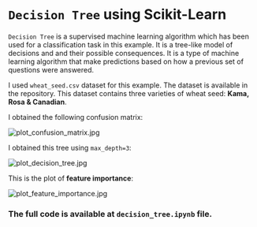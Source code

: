 # `Decision Tree` using Scikit-Learn

`Decision Tree` is a supervised machine learning algorithm which has been used for a classification task in this example. It is a tree-like model of decisions and and their possible consequences. It is a type of machine learning algorithm that make predictions based on how a previous set of questions were answered.

I used `wheat_seed.csv` dataset for this example. The dataset is available in the repository. This dataset contains three varieties of wheat seed: __Kama, Rosa & Canadian__.

I obtained the following confusion matrix:

![plot_confusion_matrix.jpg](https://github.com/randomaccess2023/MG2023/blob/main/Video%2060/plot_confusion_matrix.jpg "plot_confusion_matrix.jpg")

I obtained this tree using `max_depth=3`:

![plot_decision_tree.jpg](https://github.com/randomaccess2023/MG2023/blob/main/Video%2060/plot_decision_tree.jpg "plot_decision_tree.jpg")

This is the plot of __feature importance__:

![plot_feature_importance.jpg](https://github.com/randomaccess2023/MG2023/blob/main/Video%2060/plot_feature_importance.jpg "plot_feature_importance.jpg")

### The full code is available at `decision_tree.ipynb` file.
